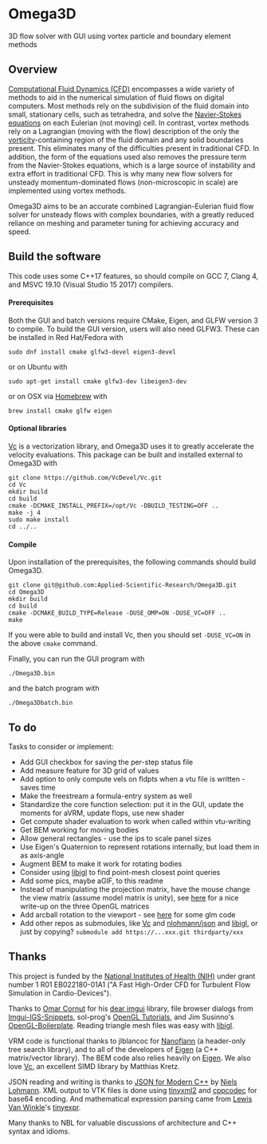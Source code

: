 # Omega3D
3D flow solver with GUI using vortex particle and boundary element methods


## Overview
[Computational Fluid Dynamics (CFD)](https://en.wikipedia.org/wiki/Computational_fluid_dynamics) encompasses a wide variety of methods to aid in the numerical simulation of fluid flows on digital computers. Most methods rely on the subdivision of the fluid domain into small, stationary cells, such as tetrahedra, and solve the [Navier-Stokes equations](https://en.wikipedia.org/wiki/Navier%E2%80%93Stokes_equations) on each Eulerian (not moving) cell. In contrast, vortex methods rely on a Lagrangian (moving with the flow) description of the only the [vorticity](https://en.wikipedia.org/wiki/Vorticity)-containing region of the fluid domain and any solid boundaries present. This eliminates many of the difficulties present in traditional CFD. In addition, the form of the equations used also removes the pressure term from the Navier-Stokes equations, which is a large source of instability and extra effort in traditional CFD. This is why many new flow solvers for unsteady momentum-dominated flows (non-microscopic in scale) are implemented using vortex methods.

Omega3D aims to be an accurate combined Lagrangian-Eulerian fluid flow solver for unsteady flows with complex boundaries, with a greatly reduced reliance on meshing and parameter tuning for achieving accuracy and speed.


## Build the software
This code uses some C++17 features, so should compile on GCC 7, Clang 4, and MSVC 19.10 (Visual Studio 15 2017) compilers.

#### Prerequisites
Both the GUI and batch versions require CMake, Eigen, and GLFW version 3 to compile. To build the GUI version, users will also need GLFW3. These can be installed in Red Hat/Fedora with

    sudo dnf install cmake glfw3-devel eigen3-devel

or on Ubuntu with

    sudo apt-get install cmake glfw3-dev libeigen3-dev

or on OSX via [Homebrew](https://docs.brew.sh/Installation) with

    brew install cmake glfw eigen

#### Optional libraries
[Vc](https://github.com/VcDevel/Vc) is a vectorization library, and Omega3D uses it to greatly accelerate the velocity evaluations. This package can be built and installed external to Omega3D with

    git clone https://github.com/VcDevel/Vc.git
    cd Vc
    mkdir build
    cd build
    cmake -DCMAKE_INSTALL_PREFIX=/opt/Vc -DBUILD_TESTING=OFF ..
    make -j 4
    sudo make install
    cd ../..

#### Compile
Upon installation of the prerequisites, the following commands should build Omega3D.

    git clone git@github.com:Applied-Scientific-Research/Omega3D.git
    cd Omega3D
    mkdir build
    cd build
    cmake -DCMAKE_BUILD_TYPE=Release -DUSE_OMP=ON -DUSE_VC=OFF ..
    make

If you were able to build and install Vc, then you should set `-DUSE_VC=ON` in the above `cmake` command.

Finally, you can run the GUI program with

    ./Omega3D.bin

and the batch program with

    ./Omega3Dbatch.bin

## To do
Tasks to consider or implement:

* Add GUI checkbox for saving the per-step status file
* Add measure feature for 3D grid of values
* Add option to only compute vels on fldpts when a vtu file is written - saves time
* Make the freestream a formula-entry system as well
* Standardize the core function selection: put it in the GUI, update the moments for aVRM, update flops, use new shader
* Get compute shader evaluation to work when called within vtu-writing
* Get BEM working for moving bodies
* Allow general rectangles - use the ips to scale panel sizes
* Use Eigen's Quaternion to represent rotations internally, but load them in as axis-angle
* Augment BEM to make it work for rotating bodies
* Consider using [libigl](https://libigl.github.io/tutorial/#closest-points) to find point-mesh closest point queries
* Add some pics, maybe aGIF, to this readme
* Instead of manipulating the projection matrix, have the mouse change the view matrix (assume model matrix is unity), see [here](https://solarianprogrammer.com/2013/05/22/opengl-101-matrices-projection-view-model/) for a nice write-up on the three OpenGL matrices
* Add arcball rotation to the viewport - see [here](https://www.3dgep.com/understanding-the-view-matrix/) for some glm code
* Add other repos as submodules, like [Vc](https://github.com/VcDevel/Vc) and [nlohmann/json](https://github.com/nlohmann/json) and [libigl](https://github.com/libigl/libigl/), or just by copying? `submodule add https://...xxx.git thirdparty/xxx`

## Thanks
This project is funded by the [National Institutes of Health (NIH)](https://www.nih.gov/) under grant number 1 R01 EB022180-01A1 ("A Fast High-Order CFD for Turbulent Flow Simulation in Cardio-Devices").

Thanks to [Omar Cornut](http://www.miracleworld.net/) for his [dear imgui](https://github.com/ocornut/imgui) library, file browser dialogs from [Imgui-IGS-Snippets](https://github.com/gileoo/Imgui-IGS-Snippets), sol-prog's [OpenGL Tutorials](https://github.com/sol-prog/OpenGL-101), and Jim Susinno's [OpenGL-Boilerplate](https://github.com/jimbo00000/OpenGL-Boilerplate). Reading triangle mesh files was easy with [libigl](https://github.com/libigl/libigl/).

VRM code is functional thanks to jlblancoc for [Nanoflann](https://github.com/jlblancoc/nanoflann) (a header-only tree search library), and to all of the developers of [Eigen](http://eigen.tuxfamily.org/) (a C++ matrix/vector library). The BEM code also relies heavily on [Eigen](http://eigen.tuxfamily.org/). We also love [Vc](https://github.com/VcDevel/Vc), an excellent SIMD library by Matthias Kretz.

JSON reading and writing is thanks to [JSON for Modern C++](https://github.com/nlohmann/json) by [Niels Lohmann](http://nlohmann.me). XML output to VTK files is done using [tinyxml2](https://github.com/leethomason/tinyxml2) and [cppcodec](https://github.com/tplgy/cppcodec) for base64 encoding. And mathematical expression parsing came from [Lewis Van Winkle](https://codeplea.com/)'s [tinyexpr](https://github.com/codeplea/tinyexpr).

Many thanks to NBL for valuable discussions of architecture and C++ syntax and idioms.
